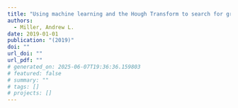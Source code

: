 ```yaml
---
title: "Using machine learning and the Hough Transform to search for gravitational waves due to r-mode emission by isolated neutron stars"
authors:
  - Miller, Andrew L.
date: 2019-01-01
publication: "(2019)"
doi: ""
url_doi: ""
url_pdf: ""
# generated_on: 2025-06-07T19:36:36.159803
# featured: false
# summary: ""
# tags: []
# projects: []
---
```

